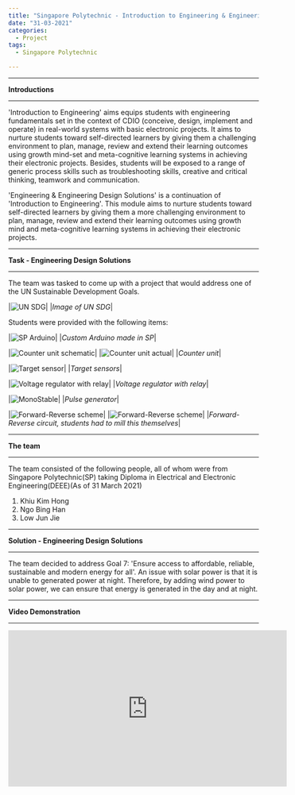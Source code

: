 ```yaml
---
title: "Singapore Polytechnic - Introduction to Engineering & Engineering Design Solutions"
date: "31-03-2021"
categories:
  - Project
tags:
  - Singapore Polytechnic

---
```


***

<strong>Introductions</strong>

***
'Introduction to Engineering' aims equips students with engineering fundamentals set in the context of CDIO (conceive, design, implement and operate) in real-world systems with basic electronic projects. It aims to nurture students toward self-directed learners by giving them a challenging environment to plan, manage, review and extend their learning outcomes using growth mind-set and meta-cognitive learning systems in achieving their electronic projects. Besides, students will be exposed to a range of generic process skills such as troubleshooting skills, creative and critical thinking, teamwork and communication.

'Engineering & Engineering Design Solutions' is a continuation of 'Introduction to Engineering'. This module aims to nurture students toward self-directed learners by giving them a more challenging environment to plan, manage, review and extend their learning outcomes using growth mind and meta-cognitive learning systems in achieving their electronic projects.

***

<strong>Task - Engineering Design Solutions</strong>

***
The team was tasked to come up with a project that would address one of the UN Sustainable Development Goals. 

|![UN SDG](/assets/images/SP-EDS/UN_SDG.png)|
|<em>Image of UN SDG</em>|

Students were provided with the following items:

|![SP Arduino](/assets/images/SP-EDS/SP-Arduino.png)|
|<em>Custom Arduino made in SP</em>|

|![Counter unit schematic](/assets/images/SP-EDS/Counter-Scheme.png)|
|![Counter unit actual](/assets/images/SP-EDS/Counter-Actual.png)|
|<em>Counter unit</em>|

|![Target sensor](/assets/images/SP-EDS/Target_Sensor.png)|
|<em>Target sensors</em>|

|![Voltage regulator with relay](/assets/images/SP-EDS/Volt_Reg.png)|
|<em>Voltage regulator with relay</em>|

|![MonoStable](/assets/images/SP-EDS/MonoStable.png)|
|<em>Pulse generator</em>|

|![Forward-Reverse scheme](/assets/images/SP-EDS/FR-Scheme.png)|
|![Forward-Reverse scheme](/assets/images/SP-EDS/FR-Scheme-2.png)|
|<em>Forward-Reverse circuit, students had to mill this themselves</em>|

***

<strong>The team</strong>

***
The team consisted of the following people, all of whom were from Singapore Polytechnic(SP) taking Diploma in Electrical and Electronic Engineering(DEEE)(As of 31 March 2021)

1. Khiu Kim Hong
2. Ngo Bing Han
3. Low Jun Jie


***

<strong>Solution - Engineering Design Solutions</strong>

***
The team decided to address Goal 7: 'Ensure access to affordable, reliable, sustainable and modern energy for all'. An issue with solar power is that it is unable to generated power at night. Therefore, by adding wind power to solar power, we can ensure that energy is generated in the day and at night.

***

<strong>Video Demonstration</strong>

***
<iframe width="560" height="315" src="https://www.youtube.com/embed/Q1HymnxntaY" title="YouTube video player" frameborder="0" allow="accelerometer; autoplay; clipboard-write; encrypted-media; gyroscope; picture-in-picture" allowfullscreen></iframe>
